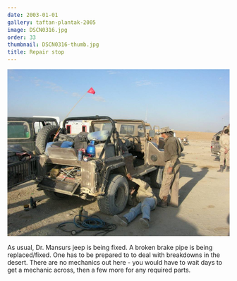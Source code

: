```yaml
---
date: 2003-01-01
gallery: taftan-plantak-2005
image: DSCN0316.jpg
order: 33
thumbnail: DSCN0316-thumb.jpg
title: Repair stop
---
```


![Repair stop](./DSCN0316.jpg)

As usual, Dr. Mansurs jeep is being fixed. A broken brake pipe is being replaced/fixed. One has to be prepared to to deal with breakdowns in the desert. There are no mechanics out here - you would have to wait days to get a mechanic across, then a few more for any required parts.